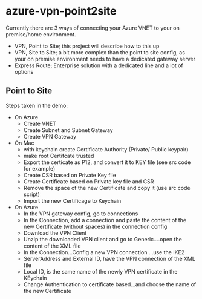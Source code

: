 # azure-vpn-point2site

Currently there are 3 ways of connecting your Azure VNET to your on premise/home environment. 
* VPN, Point to Site; this project will describe how to this up
* VPN, Site to Site; a bit more complex than the point to site config, as your on premise environment needs to have a dedicated gateway server
* Express Route; Enterprise solution with a dedicated line and a lot of options

## Point to Site

Steps taken in the demo: 
* On Azure
  * Create VNET
  * Create Subnet and Subnet Gateway
  * Create VPN Gateway
* On Mac
  * with keychain create Certificate Authority (Private/ Public keypair)
  * make root Certifcate trusted
  * Export the certicate as P12, and convert it to KEY file (see src code for example)
  * Create CSR based on Private Key file
  * Create Certificate based on Private key file and CSR
  * Remove the space of the new Certificate and copy it (use src code script)
  * Import the new Certificage to Keychain
* On Azure
  * In the VPN gateway config, go to connections
  * In the Connection, add a connection and paste the content of the new Certificate (without spaces) in the connection config
  * Download the VPN Client
  * Unzip the downloaded VPN client and go to Generic....open the content of the XML file 
  * In the Connection...Config a new VPN connection ...use the IKE2
  * ServerAddress and External ID, have the VPN connection of the XML file
  * Local ID, is the same name of the newly VPN certificate in the KEychain
  * Change Authentication to certificate based...and choose the name of the new Certificate

